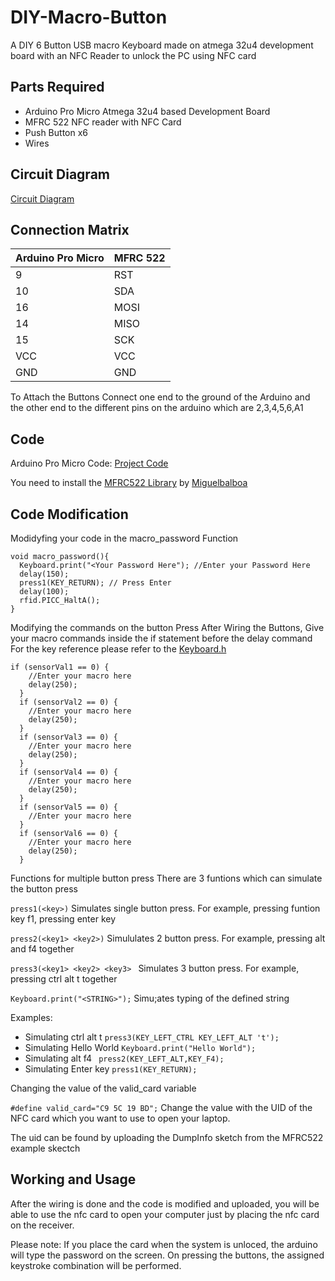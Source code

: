 # DIY-Macro-Button
A DIY 6 Button USB macro Keyboard made on atmega 32u4 development board with an NFC Reader to unlock the PC using NFC card
## Parts Required
- Arduino Pro Micro Atmega 32u4 based Development Board
- MFRC 522 NFC reader with NFC Card
- Push Button x6
- Wires 
## Circuit Diagram

[Circuit Diagram](CircuitDiagram.png?raw=true)

## Connection Matrix
|Arduino Pro Micro | MFRC 522 |
|---|---|
|9|RST|
|10|SDA|
|16|MOSI|
|14|MISO|
|15|SCK|
|VCC|VCC|
|GND|GND|

To Attach the Buttons Connect one end to the ground of the Arduino and the other end to the different pins on the arduino which are 2,3,4,5,6,A1

## Code 
Arduino Pro Micro Code: [Project Code](code.ino)

You need to install the [MFRC522 Library](https://github.com/miguelbalboa/rfid) by [Miguelbalboa]("https://github.com/miguelbalboa/")
## Code Modification
Modidyfing your code in the macro_password Function
```
void macro_password(){
  Keyboard.print("<Your Password Here"); //Enter your Password Here
  delay(150);
  press1(KEY_RETURN); // Press Enter
  delay(100);
  rfid.PICC_HaltA();
}
```
Modifying the commands on the button Press
After Wiring the Buttons, Give your macro commands inside the if statement before the delay command
For the key reference please refer to the [Keyboard.h ](https://github.com/arduino-libraries/Keyboard/blob/master/src/Keyboard.h)  
```
if (sensorVal1 == 0) {
    //Enter your macro here
    delay(250);
  }
  if (sensorVal2 == 0) {
    //Enter your macro here
    delay(250);
  }
  if (sensorVal3 == 0) {
    //Enter your macro here
    delay(250);
  }
  if (sensorVal4 == 0) {
    //Enter your macro here
    delay(250);
  }
  if (sensorVal5 == 0) {
    //Enter your macro here
  }
  if (sensorVal6 == 0) {
    //Enter your macro here
    delay(250);
  } 
```

Functions for multiple button press
There are 3 funtions which can simulate the button press

`press1(<key>)` Simulates single button press. For example, pressing funtion key f1, pressing enter key

`press2(<key1> <key2>)` Simululates 2 button press. For example, pressing alt and f4 together

`press3(<key1> <key2> <key3> ` Simulates 3 button press. For example, pressing ctrl alt t together

`Keyboard.print("<STRING>");` Simu;ates typing of the defined string 

Examples:
- Simulating ctrl alt t `press3(KEY_LEFT_CTRL KEY_LEFT_ALT 't');`
- Simulating Hello World `Keyboard.print("Hello World");`
- Simulating alt f4 ` press2(KEY_LEFT_ALT,KEY_F4);`
- Simulating Enter key `press1(KEY_RETURN); `

Changing the value of the valid_card variable

`#define valid_card="C9 5C 19 BD";` Change the value with the UID of the NFC card which you want to use to open your laptop. 

The uid can be found by uploading the DumpInfo sketch from the MFRC522 example skectch

## Working and Usage
After the wiring is done and the code is modified and uploaded, you will be able to use the nfc card to open your computer just by placing the nfc card on the receiver. 

Please note: If you place the card when the system is unloced, the arduino will type the password on the screen. On pressing the buttons, the assigned keystroke combination will be performed.
